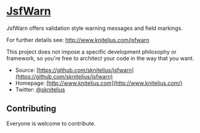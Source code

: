 # [JsfWarn](http://www.knitelius.com/jsfwarn/)

JsfWarn offers validation style warning messages and field markings.



For further details see: http://www.knitelius.com/jsfwarn

This project does not impose a specific development philosophy or
framework, so you're free to architect your code in the way that you want.

* Source: [https://github.com/sknitelius/jsfwarn](https://github.com/sknitelius/jsfwarn)
* Homepage: [http://www.knitelius.com](http://www.knitelius.com/)
* Twitter: [@sknitelius](https://twitter.com/sknitelius)

## Contributing

Everyone is welcome to contribute.
